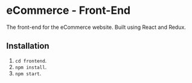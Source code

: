 # eCommerce - Front-End
The front-end for the eCommerce website. Built using React and Redux.

## Installation
1. `cd frontend`.
2. `npm install`.
3. `npm start`.